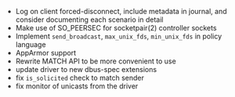 * Log on client forced-disconnect, include metadata in journal, and consider documenting each scenario in detail
* Make use of SO_PEERSEC for socketpair(2) controller sockets
* Implement `send_broadcast`, `max_unix_fds`, `min_unix_fds` in policy language
* AppArmor support
* Rewrite MATCH API to be more convenient to use
* update driver to new dbus-spec extensions
* fix `is_solicited` check to match sender
* fix monitor of unicasts from the driver